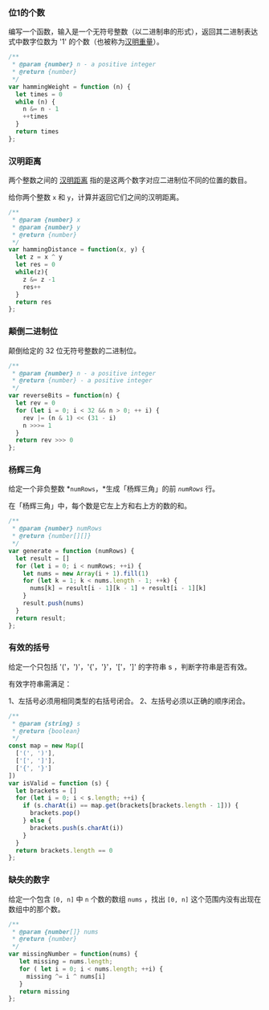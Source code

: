 ### 位1的个数

编写一个函数，输入是一个无符号整数（以二进制串的形式），返回其二进制表达式中数字位数为 '1' 的个数（也被称为[汉明重量](https://baike.baidu.com/item/汉明重量)）。

````javascript
/**
 * @param {number} n - a positive integer
 * @return {number}
 */
var hammingWeight = function (n) {
  let times = 0
  while (n) {
    n &= n - 1
    ++times
  }
  return times
};
````

### 汉明距离

两个整数之间的 [汉明距离](https://baike.baidu.com/item/汉明距离) 指的是这两个数字对应二进制位不同的位置的数目。

给你两个整数 `x` 和 `y`，计算并返回它们之间的汉明距离。

````javascript
/**
 * @param {number} x
 * @param {number} y
 * @return {number}
 */
var hammingDistance = function(x, y) {
  let z = x ^ y
  let res = 0
  while(z){
    z &= z -1
    res++
  }
  return res
};
````

### 颠倒二进制位

颠倒给定的 32 位无符号整数的二进制位。

````javascript
/**
 * @param {number} n - a positive integer
 * @return {number} - a positive integer
 */
var reverseBits = function(n) {
  let rev = 0
  for (let i = 0; i < 32 && n > 0; ++ i) {
    rev |= (n & 1) << (31 - i)
    n >>>= 1
  }
  return rev >>> 0
};
````

### 杨辉三角

给定一个非负整数 *`numRows`，*生成「杨辉三角」的前 *`numRows`* 行。

在「杨辉三角」中，每个数是它左上方和右上方的数的和。

````javascript
/**
 * @param {number} numRows
 * @return {number[][]}
 */
var generate = function (numRows) {
  let result = []
  for (let i = 0; i < numRows; ++i) {
    let nums = new Array(i + 1).fill(1)
    for (let k = 1; k < nums.length - 1; ++k) {
      nums[k] = result[i - 1][k - 1] + result[i - 1][k]
    }
    result.push(nums)
  }
  return result;
};
````

### 有效的括号

给定一个只包括 '('，')'，'{'，'}'，'['，']' 的字符串 s ，判断字符串是否有效。

有效字符串需满足：

1、左括号必须用相同类型的右括号闭合。
2、左括号必须以正确的顺序闭合。

````javascript
/**
 * @param {string} s
 * @return {boolean}
 */
const map = new Map([
  ['(', ')'],
  ['[', ']'],
  ['{', '}']
])
var isValid = function (s) {
  let brackets = []
  for (let i = 0; i < s.length; ++i) {
    if (s.charAt(i) == map.get(brackets[brackets.length - 1])) {
      brackets.pop()
    } else {
      brackets.push(s.charAt(i))
    }
  }
  return brackets.length == 0
};
````

### 缺失的数字

给定一个包含 `[0, n]` 中 `n` 个数的数组 `nums` ，找出 `[0, n]` 这个范围内没有出现在数组中的那个数。

````javascript
/**
 * @param {number[]} nums
 * @return {number}
 */
var missingNumber = function(nums) {
   let missing = nums.length;
   for ( let i = 0; i < nums.length; ++i) {
     missing ^= i ^ nums[i]
   }
   return missing
};
````

